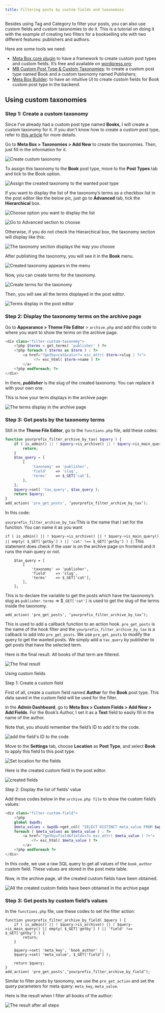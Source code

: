 ```yaml
---
title: Filtering posts by custom fields and taxonomies
---
```


Besides using Tag and Category to filter your posts, you can also use custom fields and custom taxonomies to do it. This is a tutorial on doing it with the example of creating two filters for a bookselling site with two different features: publishers and authors.

Here are some tools we need:

* [Meta Box core plugin](https://metabox.io/) to have a framework to create custom post types and custom fields. It’s free and available on [wordpress.org](https://wordpress.org/plugins/meta-box/);
* [MB Custom Post Type & Custom Taxonomies](https://metabox.io/plugins/custom-post-type/): to create a custom post type named Book and a custom taxonomy named Publishers;
* [Meta Box Builder](https://metabox.io/plugins/meta-box-builder/): to have an intuitive UI to create custom fields for Book custom post type in the backend.

## Using custom taxonomies

### Step 1: Create a custom taxonomy

Since I’ve already had a custom post type named **Books**, I will create a custom taxonomy for it. If you don't know how to create a custom post type, refer to [this article](https://docs.metabox.io/tutorials/create-custom-post-type-taxonomies/) for more details.

Go to **Meta Box > Taxonomies > Add New** to create the taxonomies. Then, just fill in the information for it.

![Create custom taxonomy](https://i.imgur.com/miT907T.png)

To assign this taxonomy to the **Book** post type, move to the **Post Types** tab and tick to the Book option.

![Assign the created taxonomy to the wanted post type](https://i.imgur.com/dGHlcGE.png)

If you want to display the list of the taxonomy’s terms as a checkbox list in the post editor like the below pic, just go to **Advanced** tab, tick the **Hierarchical** box.

![Choose option you want to display the list](https://i.imgur.com/DQBQMza.png)

![Go to Advanced section to choose](https://i.imgur.com/Wei8Bkq.png)

Otherwise, if you do not check the Hierarchical box, the taxonomy section will display like this:

![The taxonomy section displays the way you choose](https://i.imgur.com/qBYQoHQ.png)

After publishing the taxonomy, you will see it in the **Book** menu.

![Created taxonomy appears in the menu](https://i.imgur.com/dh8y7kR.png)

Now, you can create terms for the taxonomy.

![Create terms for the taxonomy](https://i.imgur.com/RtCi2no.png)

Then, you will see all the terms displayed in the post editor.

![Terms display in the post editor](https://i.imgur.com/DQBQMza.png)

### Step 2: Display the taxonomy terms on the archive page

Go to **Appearance > Theme File Editor** > `archive.php` and add this code to where you want to show the terms on the archive page.

```php
<div class="filter-custom-taxonomy">
    <?php $terms = get_terms( 'publisher' ) ?>
    <?php foreach ( $terms as $term ) : ?>
        <a href="?getby=cat&cat=<?= esc_attr( $term->slug ) ?>">
             <?= esc_html( $term->name ) ?>
        </a>
    <?php endforeach; ?>
</div>
```
In there, ***publisher*** is the slug of the created taxonomy. You can replace it with your own one.

This is how your term displays in the archive page:

![The terms display in the archive page](https://i.imgur.com/HuBUeD1.png)

### Step 3: Get posts by the taxonomy terms

Still in the **Theme File Editor**, go to the `functions.php` file, add these codes:

```php
function yourprefix_filter_archive_by_tax( $query ) {
    if ( is_admin() || ! $query->is_archive() || ! $query->is_main_query() || empty( $_GET['getby'] ) || 'cat' !== $_GET['getby'] ) {
        return;
    }
    $tax_query = [
        [
            'taxonomy' => 'publisher',
            'field'    => 'slug',
            'terms'    => $_GET['cat'],
        ],
    ];
    $query->set( 'tax_query', $tax_query );
    return $query;
}
add_action( 'pre_get_posts', ‘yourprefix_filter_archive_by_tax’);
```

In this code:

`yourprefix_filter_archive_by_tax`:This is the name that I set for the function. You can name it as you want

`if ( is_admin() || ! $query->is_archive() || ! $query->is_main_query() || empty( $_GET['getby'] ) || 'cat' !== $_GET['getby'] ) {`: This statement does check if the user is on the archive page on frontend and it runs the main query or not.
   
```
    $tax_query = [
        [
            'taxonomy' => 'publisher',
            'field'    => 'slug',
            'terms'    => $_GET['cat'],
        ],
    ];
```
This is to declare the variable to get the posts which have the taxonomy’s slug as `publisher`. `terms`    => $`_GET['cat']` is used to get the slug of the terms inside the taxonomy.

`add_action( 'pre_get_posts', ‘yourprefix_filter_archive_by_tax’);`

This is used to add a callback function to an action hook. `pre_get_posts` is the name of the hook filter and the `yourprefix_filter_archive_by_tax` is a callback to add into `pre_get_posts`. We use `pre_get_posts` to modify the query to get the wanted posts. We simply add a `tax_query` by publisher to get posts that have the selected term.

Here is the final result. All books of that term are filtered.

![The final result](https://i.imgur.com/qCrvR8p.gif)

Using custom fields

Step 1: Create a custom field

First of all, create a custom field named **Author** for the **Book** post type. This data saved in the custom field will be used for the filter.

In the **Admin Dashboard**, go to **Meta Box > Custom Fields > Add New > Add Fields**.
For the Book’s Author, I set it as a **Text** field to easily fill in the name of the author.

Note that, you should remember the field’s ID to add it to the code.

![add the field's ID to the code](https://i.imgur.com/XLkACEE.png)

Move to the **Settings** tab, choose **Location** as **Post Type**, and select **Book** to apply this field to this post type.

![Set location for the fields](https://i.imgur.com/zEivz1d.png)

Here is the created custom field in the post editor.

![created fields](https://i.imgur.com/luX44DB.png)

Step 2: Display the list of fields’ value

Add these codes below in the `archive.php file` to show the custom field’s values:

```php
<div class="filter-custom-field">
    <?php
    global $wpdb;
    $meta_values = $wpdb->get_col( "SELECT DISTINCT meta_value FROM $wpdb->postmeta WHERE meta_key='book_author'" );
    foreach ( $meta_values as $meta_value ) : ?>
        <a href="?getby=field&field=<?= esc_attr( $meta_value ) ?>">
            <?= esc_html( $meta_value ) ?>
        </a>
    <?php endforeach ?>
</div>
```
In this code, we use a raw SQL query to get all values of the `book_author` custom field. These values are stored in the post meta table.

Now, in the archive page, all the created custom fields have been obtained.

![All the created custom fields have been obtained in the archive page](https://i.imgur.com/Ri98Mwa.png)

### Step 3: Get posts by custom field’s values

In the `functions.php` file, use these codes to set the filter action:
```
function yourprefix_filter_archive_by_field( $query ) {
    if ( is_admin() || ! $query->is_archive() || ! $query->is_main_query() || empty( $_GET['getby'] ) || 'field' !== $_GET['getby'] ) {
        return;
    }

    $query->set( 'meta_key', 'book_author' );
    $query->set( 'meta_value', $_GET['field'] );

    return $query;
}
add_action( 'pre_get_posts',’yourprefix_filter_archive_by_field’);
```
Similar to filter posts by taxonomy, we use the `pre_get_action` and set the query parameters for meta query: `meta_key`, `meta_value`.

Here is the result when I filter all books of the author:

![The result after all steps](https://i.imgur.com/p1Hs1hN.gif)

